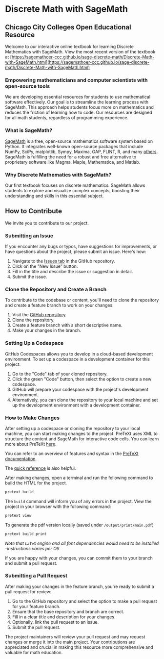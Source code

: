 # Discrete Math with SageMath

## Chicago City Colleges Open Educational Resource

Welcome to our interactive online textbook for learning Discrete Mathematics with SageMath. View the most recent version of the textbook at [https://sagemathoer-ccc.github.io/sage-discrete-math/Discrete-Math-with-SageMath.html](https://sagemathoer-ccc.github.io/sage-discrete-math/Discrete-Math-with-SageMath.html)

### Empowering mathematicians and computer scientists with open-source tools

We are developing essential resources for students to use mathematical software effectively. Our goal is to streamline the learning process with SageMath. This approach helps students focus more on mathematics and reduces the friction of learning how to code. Our resources are designed for all math students, regardless of programming experience.

### What is SageMath?

[SageMath](https://www.sagemath.org/) is a free, open-source mathematics software system based on Python. It integrates well-known open-source packages that include NumPy, SciPy, matplotlib, Sympy, Maxima, GAP, FLINT, R, and many [others](https://doc.sagemath.org/html/en/reference/spkg/). SageMath is fulfilling the need for a robust and free alternative to proprietary software like Magma, Maple, Mathematica, and Matlab.

### Why Discrete Mathematics with SageMath?

Our first textbook focuses on discrete mathematics. SageMath allows students to explore and visualize complex concepts, boosting their understanding and skills in this essential subject.

## How to Contribute

We invite you to contribute to our project.

### Submitting an Issue

If you encounter any bugs or typos, have suggestions for improvements, or have questions about the project, please submit an issue. Here's how:

1. Navigate to the [Issues tab](https://github.com/SageMathOER-CCC/sage-discrete-math/issues) in the GitHub repository.
2. Click on the "New Issue" button.
3. Fill in the title and describe the issue or suggestion in detail.
4. Submit the issue.

### Clone the Repository and Create a Branch

To contribute to the codebase or content, you'll need to clone the repository and create a feature branch to work on your changes:

1. Visit the [GitHub repository](https://github.com/SageMathOER-CCC/sage-discrete-math).
2. Clone the repository.
3. Create a feature branch with a short descriptive name.
4. Make your changes in the branch.

### Setting Up a Codespace

GitHub Codespaces allows you to develop in a cloud-based development environment. To set up a codespace in a development container for this project:

1. Go to the "Code" tab of your cloned repository.
2. Click the green "Code" button, then select the option to create a new codespace.
3. GitHub will prepare your codespace with the project's development environment.
4. Alternatively, you can clone the repository to your local machine and set up the development environment with a development container.

### How to Make Changes

After setting up a codespace or cloning the repository to your local machine, you can start making changes to the project. PreTeXt uses XML to structure the content and SageMath for interactive code cells. You can learn more about PreTeXt [here](https://pretextbook.org/).

You can refer to an overview of features and syntax in the [PreTeXt documentation](https://pretextbook.org/doc/guide/html/overview.html).

The [quick reference](https://pretextbook.org/doc/quickref/quickref-pretext.pdf) is also helpful.

After making changes, open a terminal and run the following command to build the HTML for the project.

```bash
pretext build
```

The `build` command will inform you of any errors in the project. View the project in your browser with the following command:

```bash
pretext view
```

To generate the pdf version locally (saved under `/output/print/main.pdf`)
```bash
pretext build print
```
_Note that `LaTeX` engine and all font dependencies would need to be installed -instructions varies per OS_

If you are happy with your changes, you can commit them to your branch and submit a pull request.

### Submitting a Pull Request

After making your changes in the feature branch, you're ready to submit a pull request for review:

1. Go to the GitHub repository and select the option to make a pull request for your feature branch.
2. Ensure that the base repository and branch are correct.
3. Fill in a clear title and description for your changes.
4. Optionally, link the pull request to an issue.
5. Submit the pull request.

The project maintainers will review your pull request and may request changes or merge it into the main project. Your contributions are appreciated and crucial in making this resource more comprehensive and valuable for math education.

